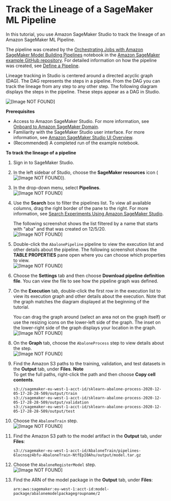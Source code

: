 # Track the Lineage of a SageMaker ML Pipeline<a name="pipelines-lineage-tracking"></a>

In this tutorial, you use Amazon SageMaker Studio to track the lineage of an Amazon SageMaker ML Pipeline\.

The pipeline was created by the [Orchestrating Jobs with Amazon SageMaker Model Building Pipelines](https://sagemaker-examples.readthedocs.io/en/latest/sagemaker-pipelines/tabular/abalone_build_train_deploy/sagemaker-pipelines-preprocess-train-evaluate-batch-transform.html) notebook in the [Amazon SageMaker example GitHub repository](https://github.com/awslabs/amazon-sagemaker-examples)\. For detailed information on how the pipeline was created, see [Define a Pipeline](define-pipeline.md)\.

Lineage tracking in Studio is centered around a directed acyclic graph \(DAG\)\. The DAG represents the steps in a pipeline\. From the DAG you can track the lineage from any step to any other step\. The following diagram displays the steps in the pipeline\. These steps appear as a DAG in Studio\.

![\[Image NOT FOUND\]](http://docs.aws.amazon.com/sagemaker/latest/dg/images/yosemite/pipeline-tutorial-steps.png)

**Prerequisites**
+ Access to Amazon SageMaker Studio\. For more information, see [Onboard to Amazon SageMaker Domain](gs-studio-onboard.md)\.
+ Familiarity with the SageMaker Studio user interface\. For more information, see [Amazon SageMaker Studio UI Overview](studio-ui.md)\.
+ \(Recommended\) A completed run of the example notebook\.

**To track the lineage of a pipeline**

1. Sign in to SageMaker Studio\.

1. In the left sidebar of Studio, choose the **SageMaker resources** icon \( ![\[Image NOT FOUND\]](http://docs.aws.amazon.com/sagemaker/latest/dg/images/icons/Components_registries.png)\)\.

1. In the drop\-down menu, select **Pipelines**\.  
![\[Image NOT FOUND\]](http://docs.aws.amazon.com/sagemaker/latest/dg/images/yosemite/pipeline-components-projects.png)

1. Use the **Search** box to filter the pipelines list\. To view all available columns, drag the right border of the pane to the right\. For more information, see [Search Experiments Using Amazon SageMaker Studio](experiments-search-studio.md)\.

   The following screenshot shows the list filtered by a name that starts with "aba" and that was created on 12/5/20\.  
![\[Image NOT FOUND\]](http://docs.aws.amazon.com/sagemaker/latest/dg/images/yosemite/pipeline-tutorial-search.png)

1. Double\-click the `AbalonePipeline` pipeline to view the execution list and other details about the pipeline\. The following screenshot shows the **TABLE PROPERTIES** pane open where you can choose which properties to view\.  
![\[Image NOT FOUND\]](http://docs.aws.amazon.com/sagemaker/latest/dg/images/yosemite/pipeline-tutorial-executions.png)

1. Choose the **Settings** tab and then choose **Download pipeline definition file**\. You can view the file to see how the pipeline graph was defined\.

1. On the **Execution** tab, double\-click the first row in the execution list to view its execution graph and other details about the execution\. Note that the graph matches the diagram displayed at the beginning of the tutorial\.

   You can drag the graph around \(select an area not on the graph itself\) or use the resizing icons on the lower\-left side of the graph\. The inset on the lower\-right side of the graph displays your location in the graph\.  
![\[Image NOT FOUND\]](http://docs.aws.amazon.com/sagemaker/latest/dg/images/yosemite/pipeline-tutorial-execution-graph.png)

1. On the **Graph** tab, choose the `AbaloneProcess` step to view details about the step\.  
![\[Image NOT FOUND\]](http://docs.aws.amazon.com/sagemaker/latest/dg/images/yosemite/pipeline-tutorial-process-step.png)

1. Find the Amazon S3 paths to the training, validation, and test datasets in the **Output** tab, under **Files**\.
**Note**  
To get the full paths, right\-click the path and then choose **Copy cell contents**\.

   ```
   s3://sagemaker-eu-west-1-acct-id/sklearn-abalone-process-2020-12-05-17-28-28-509/output/train
   s3://sagemaker-eu-west-1-acct-id/sklearn-abalone-process-2020-12-05-17-28-28-509/output/validation
   s3://sagemaker-eu-west-1-acct-id/sklearn-abalone-process-2020-12-05-17-28-28-509/output/test
   ```

1. Choose the `AbaloneTrain` step\.  
![\[Image NOT FOUND\]](http://docs.aws.amazon.com/sagemaker/latest/dg/images/yosemite/pipeline-tutorial-train-step.png)

1. Find the Amazon S3 path to the model artifact in the **Output** tab, under **Files**:

   ```
   s3://sagemaker-eu-west-1-acct-id/AbaloneTrain/pipelines-6locnsqz4bfu-AbaloneTrain-NtfEpI0Ahu/output/model.tar.gz
   ```

1. Choose the `AbaloneRegisterModel` step\.  
![\[Image NOT FOUND\]](http://docs.aws.amazon.com/sagemaker/latest/dg/images/yosemite/pipeline-tutorial-register-model-step.png)

1. Find the ARN of the model package in the **Output** tab, under **Files**:

   ```
   arn:aws:sagemaker:eu-west-1:acct-id:model-package/abalonemodelpackagegroupname/2
   ```